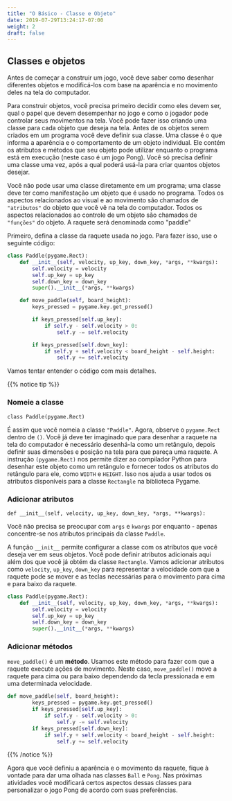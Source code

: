 ```yaml
---
title: "O Básico - Classe e Objeto"
date: 2019-07-29T13:24:17-07:00
weight: 2
draft: false
---
```


## Classes e objetos

Antes de começar a construir um jogo, você deve saber como desenhar diferentes objetos e modificá-los com base na aparência e no movimento deles na tela do computador.

Para construir objetos, você precisa primeiro decidir como eles devem ser, qual o papel que devem desempenhar no jogo e como o jogador pode controlar seus movimentos na tela. Você pode fazer isso criando uma classe para cada objeto que deseja na tela.
Antes de os objetos serem criados em um programa você deve definir sua classe. Uma classe é o que informa a aparência e o comportamento de um objeto individual. Ele contém os atributos e métodos que seu objeto pode utilizar enquanto o programa está em execução (neste caso é um jogo Pong). Você só precisa definir uma classe uma vez, após a qual poderá usá-la para criar quantos objetos desejar.

Você não pode usar uma classe diretamente em um programa; uma classe deve ter como manifestação um objeto que é usado no programa.
Todos os aspectos relacionados ao visual e ao movimento são chamados de `"atributos"` do objeto que você vê na tela do computador.
Todos os aspectos relacionados ao controle de um objeto são chamados de `"funções"` do objeto.
A raquete será denominada como "paddle"

Primeiro, defina a classe da raquete usada no jogo. Para fazer isso, use o seguinte código:

```python
class Paddle(pygame.Rect):
    def __init__(self, velocity, up_key, down_key, *args, **kwargs):
        self.velocity = velocity
        self.up_key = up_key
        self.down_key = down_key
        super().__init__(*args, **kwargs)

    def move_paddle(self, board_height):
        keys_pressed = pygame.key.get_pressed()

        if keys_pressed[self.up_key]:
            if self.y - self.velocity > 0:
                self.y -= self.velocity

        if keys_pressed[self.down_key]:
            if self.y + self.velocity < board_height - self.height:
                self.y += self.velocity
```

Vamos tentar entender o código com mais detalhes.

{{% notice tip %}}

### Nomeie a classe

`class Paddle(pygame.Rect)`

É assim que você nomeia a classe `"Paddle"`. Agora, observe o `pygame.Rect` dentro de `()`. Você já deve ter imaginado que para desenhar a raquete na tela do computador é necessário desenhá-la como um retângulo, depois definir suas dimensões e posição na tela para que pareça uma raquete. A instrução `(pygame.Rect)` nos permite dizer ao compilador Python para desenhar este objeto como um retângulo e fornecer todos os atributos do retângulo para ele, como `WIDTH` e `HEIGHT`. Isso nos ajuda a usar todos os atributos disponíveis para a classe `Rectangle` na biblioteca Pygame.

### Adicionar atributos

`def __init__(self, velocity, up_key, down_key, *args, **kwargs):`

Você não precisa se preocupar com `args` e `kwargs` por enquanto - apenas concentre-se nos atributos principais da classe `Paddle`.

A função `__init__` permite configurar a classe com os atributos que você deseja ver em seus objetos. Você pode definir atributos adicionais aqui além dos que você já obtém da classe `Rectangle`. Vamos adicionar atributos como `velocity`, `up_key`, `down_key` para representar a velocidade com que a raquete pode se mover e as teclas necessárias para o movimento para cima e para baixo da raquete.

```python
class Paddle(pygame.Rect):
    def __init__(self, velocity, up_key, down_key, *args, **kwargs):
        self.velocity = velocity
        self.up_key = up_key
        self.down_key = down_key
        super().__init__(*args, **kwargs)
```
### Adicionar métodos

`move_paddle()` é um **método**. Usamos este método para fazer com que a raquete execute ações de movimento. Neste caso, `move_paddle()` move a raquete para cima ou para baixo dependendo da tecla pressionada e em uma determinada velocidade.

```python
def move_paddle(self, board_height):
        keys_pressed = pygame.key.get_pressed()
        if keys_pressed[self.up_key]:
            if self.y - self.velocity > 0:
                self.y -= self.velocity
        if keys_pressed[self.down_key]:
            if self.y + self.velocity < board_height - self.height:
                self.y += self.velocity
```

{{% /notice %}}

Agora que você definiu a aparência e o movimento da raquete, fique à vontade para dar uma olhada nas classes `Ball` e `Pong`. Nas próximas atividades você modificará certos aspectos dessas classes para personalizar o jogo Pong de acordo com suas preferências.
